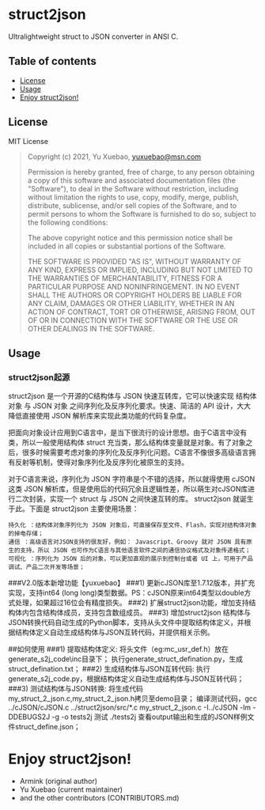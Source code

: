 # struct2json

Ultralightweight struct to JSON converter in ANSI C.

## Table of contents
* [License](#license)
* [Usage](#usage)
* [Enjoy struct2json!](#enjoy-struct2json)

## License

MIT License

>  Copyright (c) 2021, Yu Xuebao, <yuxuebao@msn.com>
>
>  Permission is hereby granted, free of charge, to any person obtaining a copy
>  of this software and associated documentation files (the "Software"), to deal
>  in the Software without restriction, including without limitation the rights
>  to use, copy, modify, merge, publish, distribute, sublicense, and/or sell
>  copies of the Software, and to permit persons to whom the Software is
>  furnished to do so, subject to the following conditions:
>
>  The above copyright notice and this permission notice shall be included in
>  all copies or substantial portions of the Software.
>
>  THE SOFTWARE IS PROVIDED "AS IS", WITHOUT WARRANTY OF ANY KIND, EXPRESS OR
>  IMPLIED, INCLUDING BUT NOT LIMITED TO THE WARRANTIES OF MERCHANTABILITY,
>  FITNESS FOR A PARTICULAR PURPOSE AND NONINFRINGEMENT. IN NO EVENT SHALL THE
>  AUTHORS OR COPYRIGHT HOLDERS BE LIABLE FOR ANY CLAIM, DAMAGES OR OTHER
>  LIABILITY, WHETHER IN AN ACTION OF CONTRACT, TORT OR OTHERWISE, ARISING FROM,
>  OUT OF OR IN CONNECTION WITH THE SOFTWARE OR THE USE OR OTHER DEALINGS IN
>  THE SOFTWARE.

## Usage

### struct2json起源

struct2json 是一个开源的C结构体与 JSON 快速互转库，它可以快速实现 结构体对象 与 JSON 对象 之间序列化及反序列化要求。快速、简洁的 API 设计，大大降低直接使用 JSON 解析库来实现此类功能的代码复杂度。

把面向对象设计应用到C语言中，是当下很流行的设计思想。由于C语言中没有类，所以一般使用结构体 struct 充当类，那么结构体变量就是对象。有了对象之后，很多时候需要考虑对象的序列化及反序列化问题。C语言不像很多高级语言拥有反射等机制，使得对象序列化及反序列化被原生的支持。

对于C语言来说，序列化为 JSON 字符串是个不错的选择，所以就得使用 cJSON 这类 JSON 解析库，但是使用后的代码冗余且逻辑性差，所以萌生对cJSON库进行二次封装，实现一个 struct 与 JSON 之间快速互转的库。 struct2json 就诞生于此。下面是 struct2json 主要使用场景：

    持久化 ：结构体对象序列化为 JSON 对象后，可直接保存至文件、Flash，实现对结构体对象的掉电存储；
    通信 ：高级语言对JSON支持的很友好，例如： Javascript、Groovy 就对 JSON 具有原生的支持，所以 JSON 也可作为C语言与其他语言软件之间的通信协议格式及对象传递格式；
    可视化 ：序列化为 JSON 后的对象，可以更加直观的展示到控制台或者 UI 上，可用于产品调试、产品二次开发等场景；

###V2.0版本新增功能【yuxuebao】
	###1) 更新cJSON库至1.7.12版本，并扩充实现，支持int64 (long long)类型数据。PS：cJSON原来int64类型以double方式处理，如果超过16位会有精度损失。
	###2) 扩展struct2json功能，增加支持结构体内包含结构体成员，支持包含数组成员。
	###3) 增加struct2json 结构体与JSON转换代码自动生成的Python脚本，支持从头文件中提取结构体定义，并根据结构体定义自动生成结构体与JSON互转代码，并提供相关示例。

##如何使用
	###1) 提取结构体定义:
		将头文件（eg:mc_usr_def.h）放在generate_s2j_code\inc目录下；
		执行generate_struct_defination.py，生成struct_defination.txt；
	###2) 生成结构体与JSON互转代码:
		执行generate_s2j_code.py，根据结构体定义自动生成结构体与JSON互转代码；
	###3) 测试结构体与JSON转换:
		将生成代码my_struct_2_json.c,my_struct_2_json.h拷贝至demo目录；
		编译测试代码，gcc  ../cJSON/cJSON.c ../struct2json/src/*.c my_struct_2_json.c  -I../cJSON -lm -DDEBUGS2J -g -o tests2j
		测试 ./tests2j 
		查看output输出和生成的JSON样例文件struct_define.json；
		
# Enjoy struct2json!

- Armink (original author)
- Yu Xuebao (current maintainer)
- and the other contributors (CONTRIBUTORS.md)

